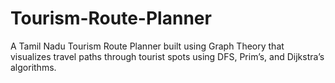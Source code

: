# Tourism-Route-Planner
 A Tamil Nadu Tourism Route Planner built using Graph Theory that visualizes travel paths through tourist spots using DFS, Prim’s, and Dijkstra’s algorithms.
